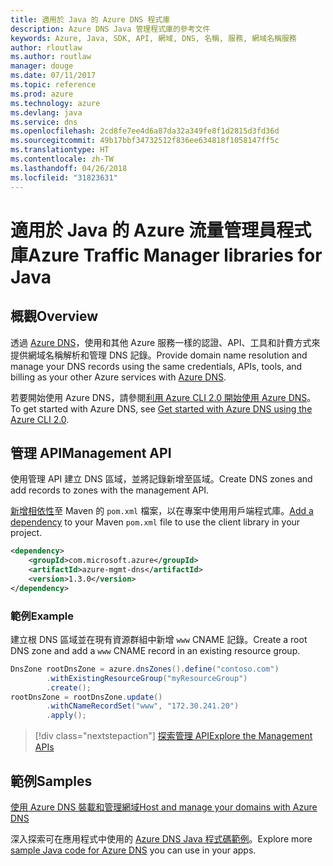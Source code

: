 ```yaml
---
title: 適用於 Java 的 Azure DNS 程式庫
description: Azure DNS Java 管理程式庫的參考文件
keywords: Azure, Java, SDK, API, 網域, DNS, 名稱, 服務, 網域名稱服務
author: rloutlaw
ms.author: routlaw
manager: douge
ms.date: 07/11/2017
ms.topic: reference
ms.prod: azure
ms.technology: azure
ms.devlang: java
ms.service: dns
ms.openlocfilehash: 2cd8fe7ee4d6a87da32a349fe8f1d2815d3fd36d
ms.sourcegitcommit: 49b17bbf34732512f836ee634818f1058147ff5c
ms.translationtype: HT
ms.contentlocale: zh-TW
ms.lasthandoff: 04/26/2018
ms.locfileid: "31823631"
---
```

# <a name="azure-traffic-manager-libraries-for-java"></a><span data-ttu-id="9263a-104">適用於 Java 的 Azure 流量管理員程式庫</span><span class="sxs-lookup"><span data-stu-id="9263a-104">Azure Traffic Manager libraries for Java</span></span>

## <a name="overview"></a><span data-ttu-id="9263a-105">概觀</span><span class="sxs-lookup"><span data-stu-id="9263a-105">Overview</span></span>

<span data-ttu-id="9263a-106">透過 [Azure DNS](/azure/dns/dns-overview)，使用和其他 Azure 服務一樣的認證、API、工具和計費方式來提供網域名稱解析和管理 DNS 記錄。</span><span class="sxs-lookup"><span data-stu-id="9263a-106">Provide domain name resolution and manage your DNS records using the same credentials, APIs, tools, and billing as your other Azure services with [Azure DNS](/azure/dns/dns-overview).</span></span>

<span data-ttu-id="9263a-107">若要開始使用 Azure DNS，請參閱[利用 Azure CLI 2.0 開始使用 Azure DNS](/azure/dns/dns-getstarted-cli)。</span><span class="sxs-lookup"><span data-stu-id="9263a-107">To get started with Azure DNS, see [Get started with Azure DNS using the Azure CLI 2.0](/azure/dns/dns-getstarted-cli).</span></span>

## <a name="management-api"></a><span data-ttu-id="9263a-108">管理 API</span><span class="sxs-lookup"><span data-stu-id="9263a-108">Management API</span></span>

<span data-ttu-id="9263a-109">使用管理 API 建立 DNS 區域，並將記錄新增至區域。</span><span class="sxs-lookup"><span data-stu-id="9263a-109">Create DNS zones and add records to zones with the management API.</span></span>

<span data-ttu-id="9263a-110">[新增相依性](https://maven.apache.org/guides/getting-started/index.html#How_do_I_use_external_dependencies)至 Maven 的 `pom.xml` 檔案，以在專案中使用用戶端程式庫。</span><span class="sxs-lookup"><span data-stu-id="9263a-110">[Add a dependency](https://maven.apache.org/guides/getting-started/index.html#How_do_I_use_external_dependencies) to your Maven `pom.xml` file to use the client library in your project.</span></span>

```XML
<dependency>
    <groupId>com.microsoft.azure</groupId>
    <artifactId>azure-mgmt-dns</artifactId>
    <version>1.3.0</version>
</dependency>
```   

### <a name="example"></a><span data-ttu-id="9263a-111">範例</span><span class="sxs-lookup"><span data-stu-id="9263a-111">Example</span></span>

<span data-ttu-id="9263a-112">建立根 DNS 區域並在現有資源群組中新增 `www` CNAME 記錄。</span><span class="sxs-lookup"><span data-stu-id="9263a-112">Create a root DNS zone and add a `www` CNAME record in an existing resource group.</span></span>

```java
DnsZone rootDnsZone = azure.dnsZones().define("contoso.com")
        .withExistingResourceGroup("myResourceGroup")
        .create();
rootDnsZone = rootDnsZone.update()
        .withCNameRecordSet("www", "172.30.241.20")
        .apply();
```

> [!div class="nextstepaction"]
> [<span data-ttu-id="9263a-113">探索管理 API</span><span class="sxs-lookup"><span data-stu-id="9263a-113">Explore the Management APIs</span></span>](/java/api/overview/azure/dns/management)

## <a name="samples"></a><span data-ttu-id="9263a-114">範例</span><span class="sxs-lookup"><span data-stu-id="9263a-114">Samples</span></span>

[<span data-ttu-id="9263a-115">使用 Azure DNS 裝載和管理網域</span><span class="sxs-lookup"><span data-stu-id="9263a-115">Host and manage your domains with Azure DNS</span></span>](https://github.com/Azure-Samples/dns-java-host-and-manage-your-domains)

<span data-ttu-id="9263a-116">深入探索可在應用程式中使用的 [Azure DNS Java 程式碼範例](https://azure.microsoft.com/resources/samples/?platform=java&term=dns)。</span><span class="sxs-lookup"><span data-stu-id="9263a-116">Explore more [sample Java code for Azure DNS](https://azure.microsoft.com/resources/samples/?platform=java&term=dns) you can use in your apps.</span></span>

<!---Loc Comment: Please, refer to conversation section to check the issue. Thanks.--->
